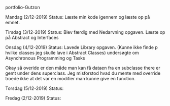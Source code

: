 portfolio-Gutzon



Mandag	(2/12-2019) Status: 
Læste min kode igennem og læste op på emnet.

Tirsdag	(3/12-2019) Status: 
Blev færdig med Nedarvning opgaven. 
Læste op på Abstract og Interfaces

Onsdag	(4/12-2019) Status:
Lavede Library opgaven. (Kunne ikke finde p hvilke classes jeg skulle lave i Abstract Classes)
undersøgte om Asynchronous Programming og Tasks


Okay så overide er den måde man kan få dataen fra en subclasse there er gemt under dens superclass.
Jeg misforstod hvad du mente med override troede ikke at det var en modifier man kunne give en function.

Torsdag	(5/12-2019) Status: 


Fredag	(2/12-2019) Status: 